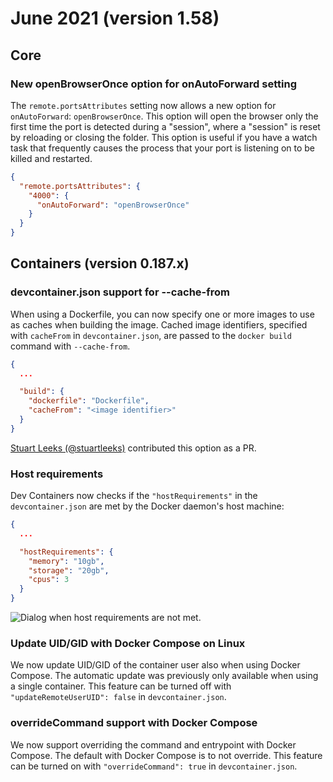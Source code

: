 # June 2021 (version 1.58)

## Core

### New openBrowserOnce option for onAutoForward setting

The `remote.portsAttributes` setting now allows a new option for `onAutoForward`: `openBrowserOnce`. This option will open the browser only the first time the port is detected during a "session", where a "session" is reset by reloading or closing the folder. This option is useful if you have a watch task that frequently causes the process that your port is listening on to be killed and restarted.

```json
{
  "remote.portsAttributes": {
    "4000": {
      "onAutoForward": "openBrowserOnce"
    }
  }
}
```

## Containers (version 0.187.x)

### devcontainer.json support for --cache-from

When using a Dockerfile, you can now specify one or more images to use as caches when building the image. Cached image identifiers, specified with `cacheFrom` in `devcontainer.json`, are passed to the `docker build` command with `--cache-from`.

```json
{
  ...

  "build": {
    "dockerfile": "Dockerfile",
    "cacheFrom": "<image identifier>"
  }
}
```

[Stuart Leeks (@stuartleeks)](https://github.com/stuartleeks) contributed this option as a PR.

### Host requirements

Dev Containers now checks if the `"hostRequirements"` in the `devcontainer.json` are met by the Docker daemon's host machine:

```json
{
  ...

  "hostRequirements": {
    "memory": "10gb",
    "storage": "20gb",
    "cpus": 3
  }
}
```

![Dialog when host requirements are not met.](images/1_58/host-requirements.png)

### Update UID/GID with Docker Compose on Linux

We now update UID/GID of the container user also when using Docker Compose. The automatic update was previously only available when using a single container. This feature can be turned off with `"updateRemoteUserUID": false` in `devcontainer.json`.

### overrideCommand support with Docker Compose

We now support overriding the command and entrypoint with Docker Compose. The default with Docker Compose is to not override. This feature can be turned on with `"overrideCommand": true` in `devcontainer.json`.
